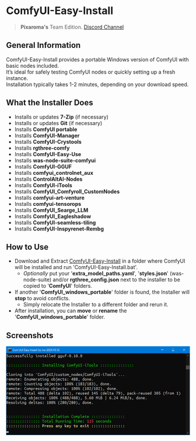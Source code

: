 # ComfyUI-Easy-Install

> **Pixaroma's** Team Edition. [Discord Channel](https://discord.com/invite/gggpkVgBf3)

## General Information
ComfyUI-Easy-Install provides a portable Windows version of ComfyUI with basic nodes included.  
It’s ideal for safely testing ComfyUI nodes or quickly setting up a fresh instance.  
Installation typically takes 1-2 minutes, depending on your download speed.

## What the Installer Does
* Installs or updates **7-Zip** (if necessary)
* Installs or updates **Git** (if necessary)
* Installs **ComfyUI portable**
* Installs **ComfyUI-Manager**
* Installs **ComfyUI-Crystools**
* Installs **rgthree-comfy**
* Installs **ComfyUI-Easy-Use**
* Installs **was-node-suite-comfyui**
* Installs **ComfyUI-GGUF**
* Installs **comfyui_controlnet_aux**
* Installs **ControlAltAI-Nodes**
* Installs **ComfyUI-iTools**
* Installs **ComfyUI_Comfyroll_CustomNodes**
* Installs **comfyui-art-venture**
* Installs **comfyui-tensorops**
* Installs **ComfyUI_Searge_LLM**
* Installs **ComfyUI_Eagleshadow**
* Installs **ComfyUI-seamless-tiling**
* Installs **ComfyUI-Inspyrenet-Rembg**

## How to Use
- Download and Extract [ComfyUI-Easy-Install](https://github.com/Tavris1/ComfyUI-Easy-Install/archive/refs/tags/0.1.0.zip) in a folder where ComfyUI will be installed and run 'ComfyUI-Easy-Install.bat'.
  - *Optionally* put your '**extra_model_paths.yaml**', '**styles.json**' (was-node-suite) and/or **rgthree_config.json**
  next to the installer to be copied to '**ComfyUI**' folders.
- If another '**ComfyUI_windows_portable**' folder is found, the Installer will **stop** to avoid conflicts.
  - Simply relocate the Installer to a different folder and rerun it.
- After installation, you can **move** or **rename** the '**ComfyUI_windows_portable**' folder.

## Screenshots
![Example screenshot](./screenshot.jpg)
